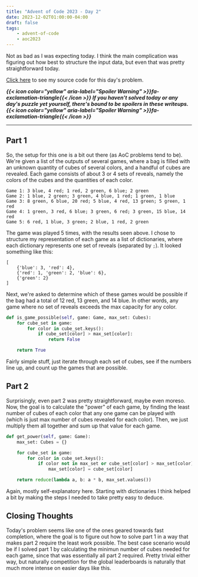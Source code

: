 ```yaml
---
title: "Advent of Code 2023 - Day 2"
date: 2023-12-02T01:00:00-04:00
draft: false
tags:
    - advent-of-code
    - aoc2023
---
```


Not as bad as I was expecting today. I think the main complication was figuring out how best to structure the input data, but even that was pretty straightforward today.

[Click here](https://github.com/Ratheronfire/advent-of-code/blob/master/year_2023/day-2.py) to see my source code for this day's problem.

***{{< icon color="yellow" aria-label="Spoiler Warning" >}}fa-exclamation-triangle{{< /icon >}} If you haven't solved today or any day's puzzle yet yourself, there's bound to be spoilers in these writeups. {{< icon color="yellow" aria-label="Spoiler Warning" >}}fa-exclamation-triangle{{< /icon >}}***

---

## Part 1

So, the setup for this one is a bit out there (as AoC problems tend to be). We're given a list of the outputs of several games, where a bag is filled with an unknown quantity of cubes of several colors, and a handful of cubes are revealed. Each game consists of about 3 or 4 sets of reveals, namely the colors of the cubes and the quantities of each color.

```
Game 1: 3 blue, 4 red; 1 red, 2 green, 6 blue; 2 green
Game 2: 1 blue, 2 green; 3 green, 4 blue, 1 red; 1 green, 1 blue
Game 3: 8 green, 6 blue, 20 red; 5 blue, 4 red, 13 green; 5 green, 1 red
Game 4: 1 green, 3 red, 6 blue; 3 green, 6 red; 3 green, 15 blue, 14 red
Game 5: 6 red, 1 blue, 3 green; 2 blue, 1 red, 2 green
```

The game was played 5 times, with the results seen above. I chose to structure my representation of each game as a list of dictionaries, where each dictionary represents one set of reveals (separated by ``;``). It looked something like this:

```
[
    {'blue': 3, 'red': 4},
    {'red': 1, 'green': 2, 'blue': 6},
    {'green': 2}
]
```

Next, we're asked to determine which of these games would be possible if the bag had a total of 12 red, 13 green, and 14 blue. In other words, any game where no set of reveals exceeds the max capacity for any color.

```python
def is_game_possible(self, game: Game, max_set: Cubes):
    for cube_set in game:
        for color in cube_set.keys():
            if cube_set[color] > max_set[color]:
                return False

    return True
```

Fairly simple stuff, just iterate through each set of cubes, see if the numbers line up, and count up the games that are possible.

## Part 2

Surprisingly, even part 2 was pretty straightforward, maybe even moreso. Now, the goal is to calculate the "power" of each game, by finding the least number of cubes of each color that any one game can be played with (which is just max number of cubes revealed for each color). Then, we just multiply them all together and sum up that value for each game.

```python
def get_power(self, game: Game):
    max_set: Cubes = {}

    for cube_set in game:
        for color in cube_set.keys():
            if color not in max_set or cube_set[color] > max_set[color]:
                max_set[color] = cube_set[color]

    return reduce(lambda a, b: a * b, max_set.values())
```

Again, mostly self-explanatory here. Starting with dictionaries I think helped a bit by making the steps I needed to take pretty easy to deduce.

## Closing Thoughts

Today's problem seems like one of the ones geared towards fast completion, where the goal is to figure out how to solve part 1 in a way that makes part 2 require the least work possible. The best case scenario would be if I solved part 1 by calculating the minimun number of cubes needed for each game, since that was essentially all part 2 required. Pretty trivial either way, but naturally competition for the global leaderboards is naturally that much more intense on easier days like this.
